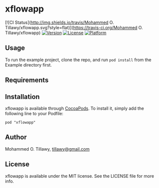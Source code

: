 # xflowapp

[![CI Status](http://img.shields.io/travis/Mohammed O. Tillawy/xflowapp.svg?style=flat)](https://travis-ci.org/Mohammed O. Tillawy/xflowapp)
[![Version](https://img.shields.io/cocoapods/v/xflowapp.svg?style=flat)](http://cocoadocs.org/docsets/xflowapp)
[![License](https://img.shields.io/cocoapods/l/xflowapp.svg?style=flat)](http://cocoadocs.org/docsets/xflowapp)
[![Platform](https://img.shields.io/cocoapods/p/xflowapp.svg?style=flat)](http://cocoadocs.org/docsets/xflowapp)

## Usage

To run the example project, clone the repo, and run `pod install` from the Example directory first.

## Requirements

## Installation

xflowapp is available through [CocoaPods](http://cocoapods.org). To install
it, simply add the following line to your Podfile:

    pod "xflowapp"

## Author

Mohammed O. Tillawy, tillawy@gmail.com

## License

xflowapp is available under the MIT license. See the LICENSE file for more info.


